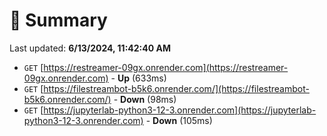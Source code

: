 # 📖 Summary
Last updated: **6/13/2024, 11:42:40 AM**

- `GET` [https://restreamer-09gx.onrender.com](https://restreamer-09gx.onrender.com) - **Up** (633ms)
- `GET` [https://filestreambot-b5k6.onrender.com/](https://filestreambot-b5k6.onrender.com/) - **Down** (98ms)
- `GET` [https://jupyterlab-python3-12-3.onrender.com](https://jupyterlab-python3-12-3.onrender.com) - **Down** (105ms)

